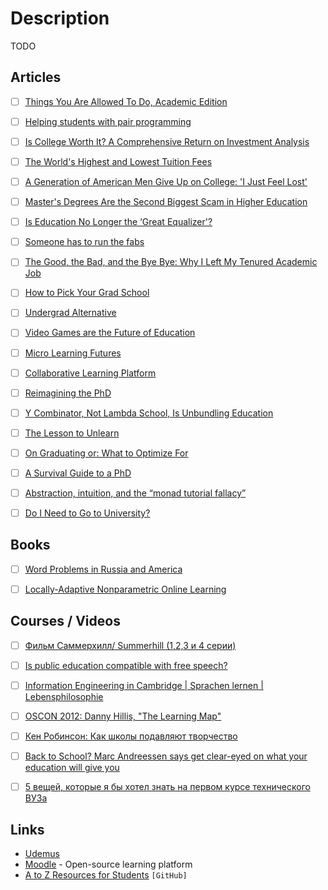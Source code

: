 # Description

TODO


## Articles

- [ ] [Things You Are Allowed To Do, Academic Edition](https://bastian.rieck.me/blog/posts/2021/things/)
- [ ] [Helping students with pair programming](https://offbyone.us/posts/pairing/)
- [ ] [Is College Worth It? A Comprehensive Return on Investment Analysis](https://freopp.org/is-college-worth-it-a-comprehensive-return-on-investment-analysis-1b2ad17f84c8)
- [ ] [The World's Highest and Lowest Tuition Fees](https://www.statista.com/chart/11058/bachelor-tuition-fees-international-comparison/)
- [ ] [A Generation of American Men Give Up on College: 'I Just Feel Lost'](https://www.wsj.com/articles/college-university-fall-higher-education-men-women-enrollment-admissions-back-to-school-11630948233)
- [ ] [Master's Degrees Are the Second Biggest Scam in Higher Education](https://slate.com/business/2021/07/masters-degrees-debt-loans-worth-it.html)
- [ ] [Is Education No Longer the ‘Great Equalizer'?](https://www.nytimes.com/2021/06/23/opinion/education-poverty-intervention.html)
- [ ] [Someone has to run the fabs](https://noahpinion.substack.com/p/someone-has-to-run-the-fabs)
- [ ] [The Good, the Bad, and the Bye Bye: Why I Left My Tenured Academic Job](https://reyammer.io/blog/2020/10/03/the-good-the-bad-and-the-bye-bye-why-i-left-my-tenured-academic-job/)
- [ ] [How to Pick Your Grad School](https://timdettmers.com/2020/03/10/how-to-pick-your-grad-school/)
- [ ] [Undergrad Alternative](https://www.pashabitz.com/posts/undergrad-altenative/)
- [ ] [Video Games are the Future of Education](https://nabeelqu.co/education)
- [ ] [Micro Learning Futures](https://azlen.me/projects/micro_learning_futures/)
- [ ] [Collaborative Learning Platform](https://azlen.me/projects/collaborative_learning_platform/)
- [ ] [Reimagining the PhD](https://nadiaeghbal.com/phd)
- [ ] [Y Combinator, Not Lambda School, Is Unbundling Education](https://medium.com/swlh/y-combinator-not-lambda-school-is-unbundling-education-bd6fdf0c78d7)
- [ ] [The Lesson to Unlearn](http://paulgraham.com/lesson.html)
- [ ] [On Graduating or: What to Optimize For](https://benjamincongdon.me/blog/2019/05/22/On-Graduating-or-What-to-Optimize-For/)
- [ ] [A Survival Guide to a PhD](http://karpathy.github.io/2016/09/07/phd/)
- [ ] [Abstraction, intuition, and the “monad tutorial fallacy”](https://byorgey.wordpress.com/2009/01/12/abstraction-intuition-and-the-monad-tutorial-fallacy/)
- [ ] [Do I Need to Go to University?](http://colah.github.io/posts/2020-05-University/)


## Books

- [ ] [Word Problems in Russia and America](http://www.de.ufpe.br/~toom/travel/sweden05/WP-SWEDEN-NEW.pdf)
- [ ] [Locally-Adaptive Nonparametric Online Learning](https://arxiv.org/abs/2002.01882)


## Courses / Videos

- [ ] [Фильм Саммерхилл/ Summerhill (1,2,3 и 4 серии)](https://youtu.be/dLZFKyyh-0Q)
- [ ] [Is public education compatible with free speech?](https://youtu.be/_7zMtX0W82s)
- [ ] [Information Engineering in Cambridge | Sprachen lernen | Lebensphilosophie](https://youtu.be/j-qBpk2c5fw)
- [ ] [OSCON 2012: Danny Hillis, "The Learning Map"](https://youtu.be/wKcZ8ozCah0)
- [ ] [Кен Робинсон: Как школы подавляют творчество](https://youtu.be/iG9CE55wbtY)
- [ ] [Back to School? Marc Andreessen says get clear-eyed on what your education will give you](https://youtu.be/_s1xyZM-2Gw)
- [ ] [5 вещей, которые я бы хотел знать на первом курсе технического ВУЗа](https://youtu.be/dpr5CMbuqdo)


## Links

- [Udemus](https://udemus.com/)
- [Moodle](https://moodle.org/) - Open-source learning platform
- [A to Z Resources for Students](https://github.com/dipakkr/A-to-Z-Resources-for-Students) `[GitHub]`

